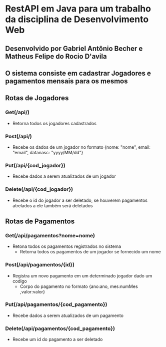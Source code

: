# RestAPI em Java para um trabalho da disciplina de Desenvolvimento Web

## Desenvolvido por Gabriel Antônio Becher e Matheus Felipe do Rocio D'avila

## O sistema consiste em cadastrar Jogadores e pagamentos mensais para os mesmos

## Rotas de Jogadores

### Get(/api/)

- Retorna todos os jogadores cadastrados

### Post(/api/)

- Recebe os dados de um jogador no formato {nome: "nome", email: "email", datanasc: "yyyy/MM/dd"}

### Put(/api/{cod_jogador})

- Recebe dados a serem atualizados de um jogador

### Delete(/api/{cod_jogador})

- Recebe o id do jogador a ser deletado, se houverem pagamentos atrelados a ele também será deletados

## Rotas de Pagamentos

### Get(/api/pagamentos?nome=nome)

- Retona todos os pagamentos registrados no sistema
  - Retorna todos os pagamentos de um jogador se fornecido um nome

### Post(/api/pagamentos/{id})

- Registra um novo pagamento em um determinado jogador dado um codigo
  - Corpo do pagamento no formato {ano:ano, mes:numMes ,valor:valor}

### Put(/api/pagamentos/{cod_pagamento})

- Recebe dados a serem atualizados de um pagamento

### Delete(/api/pagamentos/{cod_pagamento})

- Recebe um id do pagamento a ser deletado
